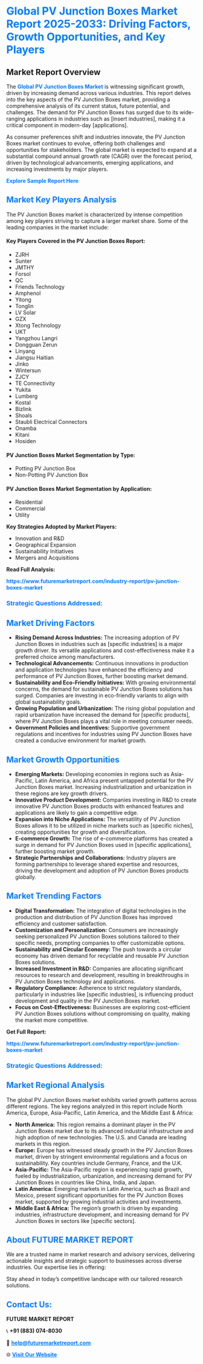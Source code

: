 <h1 style="color: #007BFF;">Global PV Junction Boxes Market Report 2025-2033: Driving Factors, Growth Opportunities, and Key Players</h1>

<section id="overview">
<h2>Market Report Overview</h2>
<p>The <a href="https://www.futuremarketreport.com/industry-report/pv-junction-boxes-market" style="color: #007BFF; text-decoration: none;"><strong>Global PV Junction Boxes Market</strong></a> is witnessing significant growth, driven by increasing demand across various industries. This report delves into the key aspects of the PV Junction Boxes market, providing a comprehensive analysis of its current status, future potential, and challenges. The demand for PV Junction Boxes has surged due to its wide-ranging applications in industries such as [insert industries], making it a critical component in modern-day [applications].</p>
<p>As consumer preferences shift and industries innovate, the PV Junction Boxes market continues to evolve, offering both challenges and opportunities for stakeholders. The global market is expected to expand at a substantial compound annual growth rate (CAGR) over the forecast period, driven by technological advancements, emerging applications, and increasing investments by major players.</p>
</section>

<section id="overview">
<p><a href="https://www.futuremarketreport.com/request-sample/reportId=98367" style="color: #007BFF; text-decoration: none;"><strong>Explore Sample Report Here</strong></a></p>
</section>

<section id="key-players">
<h2 style="color: #007BFF;">Market Key Players Analysis</h2>
<p>The PV Junction Boxes market is characterized by intense competition among key players striving to capture a larger market share. Some of the leading companies in the market include:</p>
<h4>Key Players Covered in the PV Junction Boxes Report:</h4>
<ul><li>ZJRH</li><li>Sunter</li><li>JMTHY</li><li>Forsol</li><li>QC</li><li>Friends Technology</li><li>Amphenol</li><li>Yitong</li><li>Tonglin</li><li>LV Solar</li><li>GZX</li><li>Xtong Technology</li><li>UKT</li><li>Yangzhou Langri</li><li>Dongguan Zerun</li><li>Linyang</li><li>Jiangsu Haitian</li><li>Jinko</li><li>Wintersun</li><li>ZJCY</li><li>TE Connectivity</li><li>Yukita</li><li>Lumberg</li><li>Kostal</li><li>Bizlink</li><li>Shoals</li><li>Staubli Electrical Connectors</li><li>Onamba</li><li>Kitani</li><li>Hosiden</li></ul>
<h4>PV Junction Boxes Market Segmentation by Type:</h4>
<ul><li>Potting PV Junction Box</li><li>Non-Potting PV Junction Box</li></ul>

<h4>PV Junction Boxes Market Segmentation by Application:</h4>
<ul><li>Residential</li><li>Commercial</li><li>Utility</li></ul>
<p><strong>Key Strategies Adopted by Market Players:</strong></p>
<ul>
<li>Innovation and R&D</li>
<li>Geographical Expansion</li>
<li>Sustainability Initiatives</li>
<li>Mergers and Acquisitions</li>
</ul>
</section>

<section>
<p><strong>Read Full Analysis: </strong></p><a href="https://www.futuremarketreport.com/industry-report/pv-junction-boxes-market" style="color: #007BFF; text-decoration: none;"><strong>https://www.futuremarketreport.com/industry-report/pv-junction-boxes-market</strong></a>
<h3 style="color: #007BFF;">Strategic Questions Addressed:</h3>
</section>

<section id="driving-factors">
<h2 style="color: #007BFF;">Market Driving Factors</h2>
<ul>
<li><strong>Rising Demand Across Industries:</strong> The increasing adoption of PV Junction Boxes in industries such as [specific industries] is a major growth driver. Its versatile applications and cost-effectiveness make it a preferred choice among manufacturers.</li>
<li><strong>Technological Advancements:</strong> Continuous innovations in production and application technologies have enhanced the efficiency and performance of PV Junction Boxes, further boosting market demand.</li>
<li><strong>Sustainability and Eco-Friendly Initiatives:</strong> With growing environmental concerns, the demand for sustainable PV Junction Boxes solutions has surged. Companies are investing in eco-friendly variants to align with global sustainability goals.</li>
<li><strong>Growing Population and Urbanization:</strong> The rising global population and rapid urbanization have increased the demand for [specific products], where PV Junction Boxes plays a vital role in meeting consumer needs.</li>
<li><strong>Government Policies and Incentives:</strong> Supportive government regulations and incentives for industries using PV Junction Boxes have created a conducive environment for market growth.</li>
</ul>
</section>

<section id="growth-opportunities">
<h2 style="color: #007BFF;">Market Growth Opportunities</h2>
<ul>
<li><strong>Emerging Markets:</strong> Developing economies in regions such as Asia-Pacific, Latin America, and Africa present untapped potential for the PV Junction Boxes market. Increasing industrialization and urbanization in these regions are key growth drivers.</li>
<li><strong>Innovative Product Development:</strong> Companies investing in R&D to create innovative PV Junction Boxes products with enhanced features and applications are likely to gain a competitive edge.</li>
<li><strong>Expansion into Niche Applications:</strong> The versatility of PV Junction Boxes allows it to be utilized in niche markets such as [specific niches], creating opportunities for growth and diversification.</li>
<li><strong>E-commerce Growth:</strong> The rise of e-commerce platforms has created a surge in demand for PV Junction Boxes used in [specific applications], further boosting market growth.</li>
<li><strong>Strategic Partnerships and Collaborations:</strong> Industry players are forming partnerships to leverage shared expertise and resources, driving the development and adoption of PV Junction Boxes products globally.</li>
</ul>
</section>

<section id="trending-factors">
<h2 style="color: #007BFF;">Market Trending Factors</h2>
<ul>
<li><strong>Digital Transformation:</strong> The integration of digital technologies in the production and distribution of PV Junction Boxes has improved efficiency and customer satisfaction.</li>
<li><strong>Customization and Personalization:</strong> Consumers are increasingly seeking personalized PV Junction Boxes solutions tailored to their specific needs, prompting companies to offer customizable options.</li>
<li><strong>Sustainability and Circular Economy:</strong> The push towards a circular economy has driven demand for recyclable and reusable PV Junction Boxes solutions.</li>
<li><strong>Increased Investment in R&D:</strong> Companies are allocating significant resources to research and development, resulting in breakthroughs in PV Junction Boxes technology and applications.</li>
<li><strong>Regulatory Compliance:</strong> Adherence to strict regulatory standards, particularly in industries like [specific industries], is influencing product development and quality in the PV Junction Boxes market.</li>
<li><strong>Focus on Cost-Effectiveness:</strong> Businesses are exploring cost-efficient PV Junction Boxes solutions without compromising on quality, making the market more competitive.</li>
</ul>
</section>

<section>
<p><strong>Get Full Report: </strong></p><a href="https://www.futuremarketreport.com/industry-report/pv-junction-boxes-market" style="color: #007BFF; text-decoration: none;"><strong>https://www.futuremarketreport.com/industry-report/pv-junction-boxes-market</strong></a>
<h3 style="color: #007BFF;">Strategic Questions Addressed:</h3>
</section>


<section id="regional-analysis">
<h2 style="color: #007BFF;">Market Regional Analysis</h2>
<p>The global PV Junction Boxes market exhibits varied growth patterns across different regions. The key regions analyzed in this report include North America, Europe, Asia-Pacific, Latin America, and the Middle East & Africa:</p>
<ul>
<li><strong>North America:</strong> This region remains a dominant player in the PV Junction Boxes market due to its advanced industrial infrastructure and high adoption of new technologies. The U.S. and Canada are leading markets in this region.</li>
<li><strong>Europe:</strong> Europe has witnessed steady growth in the PV Junction Boxes market, driven by stringent environmental regulations and a focus on sustainability. Key countries include Germany, France, and the U.K.</li>
<li><strong>Asia-Pacific:</strong> The Asia-Pacific region is experiencing rapid growth, fueled by industrialization, urbanization, and increasing demand for PV Junction Boxes in countries like China, India, and Japan.</li>
<li><strong>Latin America:</strong> Emerging markets in Latin America, such as Brazil and Mexico, present significant opportunities for the PV Junction Boxes market, supported by growing industrial activities and investments.</li>
<li><strong>Middle East & Africa:</strong> The region’s growth is driven by expanding industries, infrastructure development, and increasing demand for PV Junction Boxes in sectors like [specific sectors].</li>
</ul>
</section>

<footer>
<h2 style="color: #007BFF;">About FUTURE MARKET REPORT</h2>
<p>We are a trusted name in market research and advisory services, delivering actionable insights and strategic support to businesses across diverse industries. Our expertise lies in offering:</p>

<p>Stay ahead in today’s competitive landscape with our tailored research solutions.</p>

<h2 style="color: #007BFF;">Contact Us:</h2>
<p><strong>FUTURE MARKET REPORT</strong></p>
<p>📞 <strong>+91 (883) 074-8030</strong></p>
<p>📧 <strong><a href="mailto:help@futuremarketreport.com" style="color: #007BFF;">help@futuremarketreport.com</a></strong></p>
<p>🌐 <strong><a href="https://www.futuremarketreport.com/" style="color: #007BFF;">Visit Our Website</a></strong></p>
</footer>